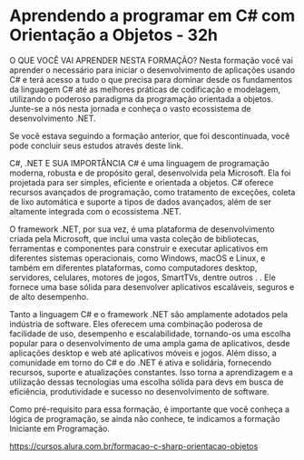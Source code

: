 # Aprendendo a programar em C# com Orientação a Objetos - 32h
O QUE VOCÊ VAI APRENDER NESTA FORMAÇÃO?
Nesta formação você vai aprender o necessário para iniciar o desenvolvimento de aplicações usando C# e terá acesso a tudo o que precisa para dominar desde os fundamentos da linguagem C# até as melhores práticas de codificação e modelagem, utilizando o poderoso paradigma da programação orientada a objetos. Junte-se a nós nesta jornada e conheça o vasto ecossistema de desenvolvimento .NET.

Se você estava seguindo a formação anterior, que foi descontinuada, você pode concluir seus estudos através deste link.

C#, .NET E SUA IMPORTÂNCIA
C# é uma linguagem de programação moderna, robusta e de propósito geral, desenvolvida pela Microsoft. Ela foi projetada para ser simples, eficiente e orientada a objetos. C# oferece recursos avançados de programação, como tratamento de exceções, coleta de lixo automática e suporte a tipos de dados avançados, além de ser altamente integrada com o ecossistema .NET.

O framework .NET, por sua vez, é uma plataforma de desenvolvimento criada pela Microsoft, que inclui uma vasta coleção de bibliotecas, ferramentas e componentes para construir e executar aplicativos em diferentes sistemas operacionais, como Windows, macOS e Linux, e também em diferentes plataformas, como computadores desktop, servidores, celulares, motores de jogos, SmartTVs, dentre outros . . Ele fornece uma base sólida para desenvolver aplicativos escaláveis, seguros e de alto desempenho.

Tanto a linguagem C# e o framework .NET são amplamente adotados pela indústria de software. Eles oferecem uma combinação poderosa de facilidade de uso, desempenho e escalabilidade, tornando-os uma escolha popular para o desenvolvimento de uma ampla gama de aplicativos, desde aplicações desktop e web até aplicativos móveis e jogos. Além disso, a comunidade em torno do C# e do .NET é ativa e solidária, fornecendo recursos, suporte e atualizações constantes. Isso torna a aprendizagem e a utilização dessas tecnologias uma escolha sólida para devs em busca de eficiência, produtividade e sucesso no desenvolvimento de software.

Como pré-requisito para essa formação, é importante que você conheça a lógica de programação, se ainda não conhece, te indicamos a formação Iniciante em Programação.

https://cursos.alura.com.br/formacao-c-sharp-orientacao-objetos
